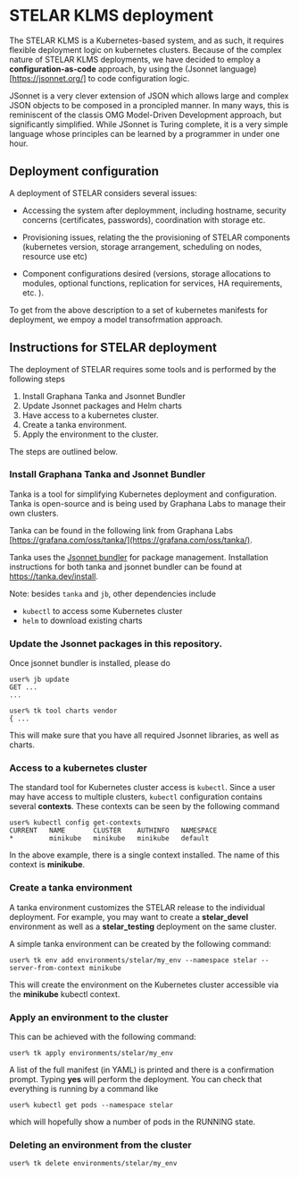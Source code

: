 # STELAR KLMS deployment


The STELAR KLMS is a Kubernetes-based system, and as such, it requires
flexible deployment logic on kubernetes clusters. 
Because of the complex nature of STELAR KLMS deployments,
we have decided to employ a **configuration-as-code** approach, by using the
(Jsonnet language)[https://jsonnet.org/] to code configuration logic.

JSonnet is a very clever extension of JSON which allows large and complex 
JSON objects to be composed in a proncipled manner. In many ways, this is reminiscent of the classis 
OMG Model-Driven Development approach, but significantly simplified.
While JSonnet is Turing complete, it is a very simple language whose principles can be 
learned by a programmer in under one hour.

## Deployment configuration

A deployment of STELAR considers several issues:

 - Accessing the system after deploymment, including
   hostname, security concerns (certificates, passwords),
   coordination with storage etc.

 - Provisioning issues, relating the the provisioning of 
   STELAR components (kubernetes version, storage arrangement,
   scheduling on nodes, resource use etc)

 - Component configurations desired (versions, storage 
   allocations to modules, optional functions, replication 
   for services, HA requirements, etc. ).


To get from the above description to a set of kubernetes manifests for deployment, we empoy a model transofrmation 
approach.

    


## Instructions for STELAR deployment

The deployment of STELAR requires some tools and is performed by the following steps

 1. Install Graphana Tanka and Jsonnet Bundler
 1. Update Jsonnet packages and Helm charts
 1. Have access to a kubernetes cluster.
 1. Create a tanka environment.
 1. Apply the environment to the cluster.

The steps are outlined below.

### Install Graphana Tanka and Jsonnet Bundler

Tanka is a tool for simplifying Kubernetes deployment and 
configuration. Tanka is open-source and is being used by Graphana 
Labs to manage their own clusters.

Tanka can be found in the following link from Graphana Labs 
[https://grafana.com/oss/tanka/](https://grafana.com/oss/tanka/).

Tanka uses the [Jsonnet bundler](https://github.com/jsonnet-bundler/jsonnet-bundler) for 
package management. Installation instructions for both tanka and jsonnet bundler can be found at https://tanka.dev/install.

Note: besides `tanka` and `jb`, other dependencies include 
 - `kubectl` to access some Kubernetes cluster
 - `helm` to download existing charts

### Update the Jsonnet packages in this repository.

Once jsonnet bundler is installed, please do
```
user% jb update
GET ...
...

user% tk tool charts vendor
{ ... 

```

This will make sure that you have all required Jsonnet libraries, as well
as charts.

### Access to a kubernetes cluster

The standard tool for Kubernetes cluster access is `kubectl`. Since a user may
have access to multiple clusters, `kubectl` configuration contains several 
**contexts**. These contexts can be seen by the following command
```
user% kubectl config get-contexts
CURRENT   NAME       CLUSTER    AUTHINFO   NAMESPACE
*         minikube   minikube   minikube   default
```
In the above example, there is a single context installed. The name of this
context is __minikube__.

### Create a tanka environment

A tanka environment customizes the STELAR release to the individual deployment. For example, you may want to create a __stelar_devel__ 
environment as well as a __stelar_testing__ deployment on the same cluster.

A simple tanka environment can be created by the following command:
```
user% tk env add environments/stelar/my_env --namespace stelar --server-from-context minikube
```

This will create the environment on the Kubernetes cluster accessible
via the __minikube__ kubectl context.

### Apply an environment to the cluster

This can be achieved with the following command:
```
user% tk apply environments/stelar/my_env
```
A list of the full manifest (in YAML) is printed and there is a confirmation prompt. Typing __yes__ will perform the deployment. You can check that
everything is running by a command like
```
user% kubectl get pods --namespace stelar
```
which will hopefully show a number of pods in the RUNNING state.

### Deleting an environment from the cluster
```
user% tk delete environments/stelar/my_env
```
